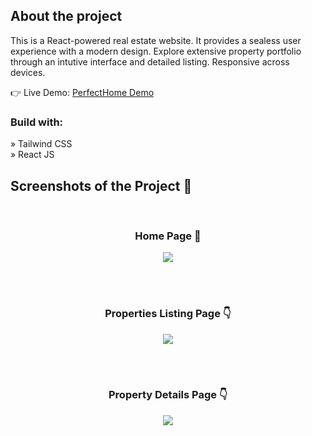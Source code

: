 <h2>About the project</h2>

<p>This is a React-powered real estate website. It provides a sealess user experience with a modern design. Explore extensive property portfolio through an intutive interface and detailed listing. Responsive across devices.</p>

👉 Live Demo: <a href='https://perfecthome.vercel.app'>PerfectHome Demo</a>

<h3>Build with:</h3>

» Tailwind CSS <br>
» React JS

<h2>Screenshots of the Project 📸</h2>
<br>
<h3 align='center'>Home Page 🏡</h3>

<div align='center'>
<img src='https://github.com/vansh-sharma59/PerfectHome/assets/96278749/20b3dcba-009f-4848-80a5-c40cb7b62ff4'/>

</div>

<br><br>

<h3 align='center'>Properties Listing Page 👇</h3>

<div align='center'>
<img src='https://github.com/vansh-sharma59/PerfectHome/assets/96278749/b848847b-8206-4c1e-aab0-9c2e9ab045e4'/>

</div>

<br><br>

<h3 align='center'>Property Details Page 👇</h3>

<div align='center'>
<img src='https://github.com/vansh-sharma59/PerfectHome/assets/96278749/ac290f5f-3f2c-4e13-9012-08e13cc0fc5b'/>

</div>
